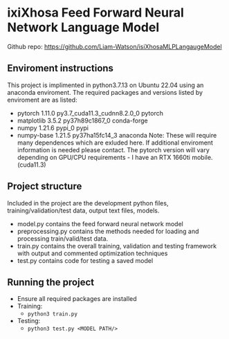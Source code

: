 # ixiXhosa Feed Forward Neural Network Language Model
Github repo: https://github.com/Liam-Watson/isiXhosaMLPLangaugeModel
## Enviroment instructions 
This project is implimented in python3.7.13 on Ubuntu 22.04 using an anaconda enviroment. The required packages and versions listed by enviroment are as listed:
* pytorch                   1.11.0          py3.7_cuda11.3_cudnn8.2.0_0    pytorch
* matplotlib                3.5.2            py37h89c1867_0    conda-forge
* numpy                     1.21.6                   pypi_0    pypi
* numpy-base                1.21.5           py37ha15fc14_3    anaconda
Note: These will require many dependences which are exluded here. If additional enviroment information is needed please contact. 
The pytorch version will vary depending on GPU/CPU requirements - I have an RTX 1660ti mobile. (cuda11.3)

## Project structure
Included in the project are the development python files, training/validation/test data, output text files, models.
* model.py contains the feed forward neural network model
* preprocessing.py contains the methods needed for loading and processing train/valid/test data.
* train.py contains the overall training, validation and testing framework with output and commented optimization techniques
* test.py contains code for testing a saved model

## Running the project
* Ensure all required packages are installed
* Training:
	* `python3 train.py`
* Testing:
	* `python3 test.py <MODEL PATH/>`

